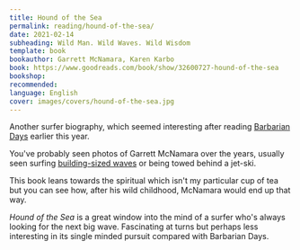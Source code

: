 ```yaml
---
title: Hound of the Sea
permalink: reading/hound-of-the-sea/
date: 2021-02-14
subheading: Wild Man. Wild Waves. Wild Wisdom
template: book
bookauthor: Garrett McNamara, Karen Karbo
book: https://www.goodreads.com/book/show/32600727-hound-of-the-sea
bookshop: 
recommended: 
language: English
cover: images/covers/hound-of-the-sea.jpg
---
```


Another surfer biography, which seemed interesting after reading [Barbarian Days](https://www.jacquescorbytuech.com/reading/barbarian-days) earlier this year.

You've probably seen photos of Garrett McNamara over the years, usually seen surfing [building-sized waves](https://www.youtube.com/watch?v=58a9xYOweU8) or being towed behind a jet-ski.

This book leans towards the spiritual which isn't my particular cup of tea but you can see how, after his wild childhood, McNamara would end up that way. 

*Hound of the Sea* is a great window into the mind of a surfer who's always looking for the next big wave. Fascinating at turns but perhaps less interesting in its single minded pursuit compared with Barbarian Days.
